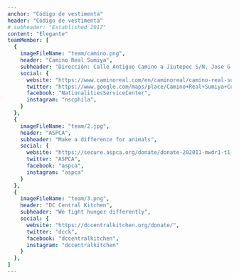 ```yaml
---
anchor: "Código de vestimenta"
header: "Código de vestimenta"
# subheader: "Established 2017"
content: "Elegante"
teamMember: [
  {
    imageFileName: "team/camino.png",
    header: "Camino Real Sumiya",
    subheader: "Dirección: Calle Antiguo Camino a Jiutepec S/N, Jose G. Parres, 62564 Jiutepec, Mor.",
    social: {
      website: "https://www.caminoreal.com/en/caminoreal/camino-real-sumiya-cuernavaca?gclid=CjwKCAjwtcCVBhA0EiwAT1fY7-32PXapYkYG_VatT2ErN7V22JSzOxn_dq72K8Zh0HgwXA4uXR7ihhoCBsUQAvD_BwE&gclsrc=aw.ds",
      twitter: "https://www.google.com/maps/place/Camino+Real+Sumiya+Cuernavaca/@18.8916473,-99.1916122,15z/data=!4m2!3m1!1s0x0:0x68563ce504ce6185?sa=X&ved=2ahUKEwi-nJWQ3b34AhXAKkQIHUV3AMAQ_BJ6BAhlEAU",
      facebook: "NationalitiesServiceCenter",
      instagram: "nscphila",
    }
  },
  {
    imageFileName: "team/2.jpg",
    header: "ASPCA",
    subheader: "Make a difference for animals",
    social: {
      website: "https://secure.aspca.org/donate/donate-202011-mwdr1-t1-p1?ms=wb_top_homepage-donate&initialms=wb_top_homepage-donate&pcode=WEBMEMBER&lpcode=WEBGUARD",
      twitter: "ASPCA",
      facebook: "aspca",
      instagram: "aspca"
    }
  },
  {
    imageFileName: "team/3.png",
    header: "DC Central Kitchen",
    subheader: "We fight hunger differently",
    social: {
      website: "https://dccentralkitchen.org/donate/",
      twitter: "dcck",
      facebook: "dccentralkitchen",
      instagram: "dccentralkitchen"
    }
  },
]
---
```

